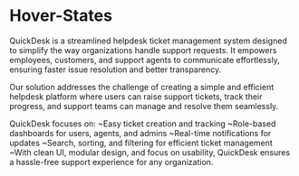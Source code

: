 # Hover-States

QuickDesk is a streamlined helpdesk ticket management system designed to simplify the way organizations handle support requests. It empowers employees, customers, and support agents to communicate effortlessly, ensuring faster issue resolution and better transparency.

Our solution addresses the challenge of creating a simple and efficient helpdesk platform where users can raise support tickets, track their progress, and support teams can manage and resolve them seamlessly.

QuickDesk focuses on:
~Easy ticket creation and tracking
~Role-based dashboards for users, agents, and admins
~Real-time notifications for updates
~Search, sorting, and filtering for efficient ticket management
~With clean UI, modular design, and focus on usability, QuickDesk ensures a hassle-free support experience for any organization.